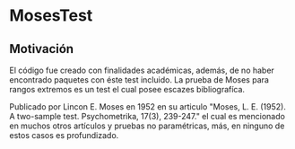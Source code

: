 # MosesTest

## Motivación

El código fue creado con finalidades académicas, además, de no haber encontrado paquetes con éste test incluido. La prueba de Moses para rangos extremos es un test el cual posee escazes bibliografíca.

Publicado por Lincon E. Moses en 1952 en su articulo "Moses, L. E. (1952). A two-sample test. Psychometrika, 17(3), 239-247." el cual es mencionado en muchos otros artículos y pruebas no paramétricas, más, en ninguno de estos casos es profundizado.
